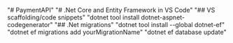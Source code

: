 "# PaymentAPI" 
"# .Net Core and Entity Framework in VS Code"
    "## VS scaffolding/code snippets"
        "dotnet tool install dotnet-aspnet-codegenerator"
    "## .Net migrations"
        "dotnet tool install --global dotnet-ef" 
        "dotnet ef migrations add yourMigrationName"
        "dotnet ef database update"
